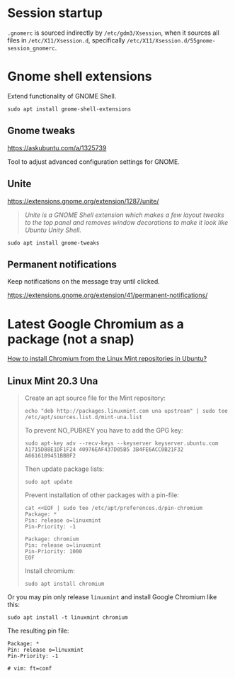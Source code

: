 # Session startup

`.gnomerc` is sourced indirectly by `/etc/gdm3/Xsession`, when it sources all
files in `/etc/X11/Xsession.d`, specifically
`/etc/X11/Xsession.d/55gnome-session_gnomerc`.

# Gnome shell extensions

Extend functionality of GNOME Shell.

~~~
sudo apt install gnome-shell-extensions
~~~

## Gnome tweaks

<https://askubuntu.com/a/1325739>

Tool to adjust advanced configuration settings for GNOME.

## Unite

<https://extensions.gnome.org/extension/1287/unite/>

> *Unite is a GNOME Shell extension which makes a few layout tweaks to the top*
> *panel and removes window decorations to make it look like Ubuntu Unity Shell.*

~~~
sudo apt install gnome-tweaks
~~~

## Permanent notifications

Keep notifications on the message tray until clicked.

<https://extensions.gnome.org/extension/41/permanent-notifications/>

# Latest Google Chromium as a package (not a snap)

[How to install Chromium from the Linux Mint repositories in Ubuntu?](https://askubuntu.com/a/1386740)

## Linux Mint 20.3 Una

> Create an apt source file for the Mint repository:
> 
> ~~~
> echo "deb http://packages.linuxmint.com una upstream" | sudo tee /etc/apt/sources.list.d/mint-una.list
> ~~~
> 
> To prevent NO\_PUBKEY you have to add the GPG key:
> 
> ~~~
> sudo apt-key adv --recv-keys --keyserver keyserver.ubuntu.com A1715D88E1DF1F24 40976EAF437D05B5 3B4FE6ACC0B21F32 A6616109451BBBF2
> ~~~
> 
> Then update package lists:
> 
> ~~~
> sudo apt update
> ~~~
> 
> Prevent installation of other packages with a pin-file:
> 
> ~~~
> cat <<EOF | sudo tee /etc/apt/preferences.d/pin-chromium
> Package: *
> Pin: release o=linuxmint
> Pin-Priority: -1
> 
> Package: chromium
> Pin: release o=linuxmint
> Pin-Priority: 1000
> EOF
> ~~~
> 
> Install chromium:
> 
> ~~~
> sudo apt install chromium
> ~~~

Or you may pin only release `linuxmint` and install Google Chromium like this:

~~~
sudo apt install -t linuxmint chromium
~~~

The resulting pin file:

```
Package: *
Pin: release o=linuxmint
Pin-Priority: -1

# vim: ft=conf
```
